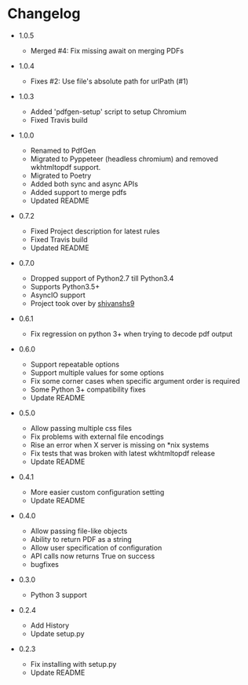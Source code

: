 # Changelog

- 1.0.5

  - Merged #4: Fix missing await on merging PDFs

- 1.0.4

  - Fixes #2: Use file's absolute path for urlPath (#1)

- 1.0.3

  - Added 'pdfgen-setup' script to setup Chromium
  - Fixed Travis build

- 1.0.0

  - Renamed to PdfGen
  - Migrated to Pyppeteer (headless chromium) and removed wkhtmltopdf support.
  - Migrated to Poetry
  - Added both sync and async APIs
  - Added support to merge pdfs
  - Updated README

- 0.7.2

  - Fixed Project description for latest rules
  - Fixed Travis build
  - Updated README

- 0.7.0

  - Dropped support of Python2.7 till Python3.4
  - Supports Python3.5+
  - AsyncIO support
  - Project took over by [shivanshs9](https://github.com/shivanshs9)

- 0.6.1

  - Fix regression on python 3+ when trying to decode pdf output

- 0.6.0

  - Support repeatable options
  - Support multiple values for some options
  - Fix some corner cases when specific argument order is
    required
  - Some Python 3+ compatibility fixes
  - Update README

- 0.5.0

  - Allow passing multiple css files
  - Fix problems with external file encodings
  - Rise an error when X server is missing on \*nix systems
  - Fix tests that was broken with latest wkhtmltopdf release
  - Update README

- 0.4.1

  - More easier custom configuration setting
  - Update README

- 0.4.0

  - Allow passing file-like objects
  - Ability to return PDF as a string
  - Allow user specification of configuration
  - API calls now returns True on success
  - bugfixes

- 0.3.0

  - Python 3 support

- 0.2.4

  - Add History
  - Update setup.py

- 0.2.3
  - Fix installing with setup.py
  - Update README
